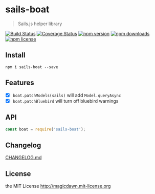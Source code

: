 # sails-boat
> Sails.js helper library

[![Build Status](https://img.shields.io/travis/magicdawn/sails-boat.svg?style=flat-square)](https://travis-ci.org/magicdawn/sails-boat)
[![Coverage Status](https://img.shields.io/coveralls/magicdawn/sails-boat.svg?style=flat-square)](https://coveralls.io/github/magicdawn/sails-boat?branch=master)
[![npm version](https://img.shields.io/npm/v/sails-boat.svg?style=flat-square)](https://www.npmjs.com/package/sails-boat)
[![npm downloads](https://img.shields.io/npm/dm/sails-boat.svg?style=flat-square)](https://www.npmjs.com/package/sails-boat)
[![npm license](https://img.shields.io/npm/l/sails-boat.svg?style=flat-square)](http://magicdawn.mit-license.org)

## Install
```
npm i sails-boat --save
```

## Features

- [x] `boat.patchModels(sails)` will add `Model.queryAsync`
- [x] `boat.patchBluebird` will turn off bluebird warnings

## API
```js
const boat = require('sails-boat');
```

## Changelog
[CHANGELOG.md](CHANGELOG.md)

## License
the MIT License http://magicdawn.mit-license.org